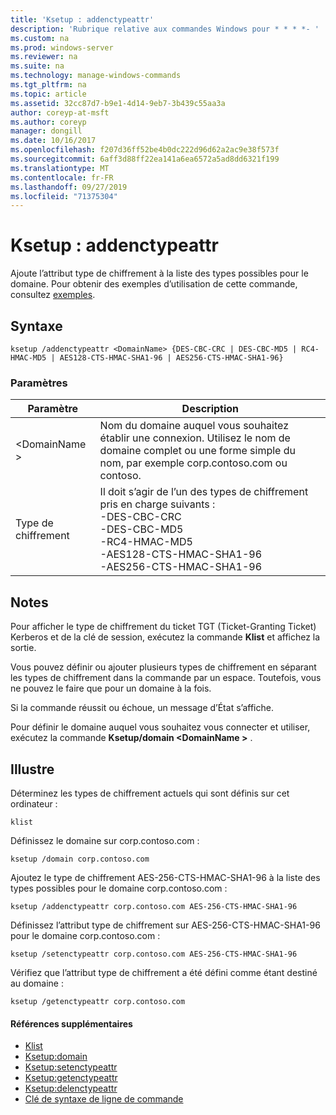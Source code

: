 ```yaml
---
title: 'Ksetup : addenctypeattr'
description: 'Rubrique relative aux commandes Windows pour * * * *- '
ms.custom: na
ms.prod: windows-server
ms.reviewer: na
ms.suite: na
ms.technology: manage-windows-commands
ms.tgt_pltfrm: na
ms.topic: article
ms.assetid: 32cc87d7-b9e1-4d14-9eb7-3b439c55aa3a
author: coreyp-at-msft
ms.author: coreyp
manager: dongill
ms.date: 10/16/2017
ms.openlocfilehash: f207d36ff52be4b0dc222d96d62a2ac9e38f573f
ms.sourcegitcommit: 6aff3d88ff22ea141a6ea6572a5ad8dd6321f199
ms.translationtype: MT
ms.contentlocale: fr-FR
ms.lasthandoff: 09/27/2019
ms.locfileid: "71375304"
---
```

# <a name="ksetupaddenctypeattr"></a>Ksetup : addenctypeattr



Ajoute l’attribut type de chiffrement à la liste des types possibles pour le domaine. Pour obtenir des exemples d’utilisation de cette commande, consultez [exemples](#BKMK_Examples).

## <a name="syntax"></a>Syntaxe

```
ksetup /addenctypeattr <DomainName> {DES-CBC-CRC | DES-CBC-MD5 | RC4-HMAC-MD5 | AES128-CTS-HMAC-SHA1-96 | AES256-CTS-HMAC-SHA1-96}
```

### <a name="parameters"></a>Paramètres

|Paramètre|Description|
|---------|-----------|
|\<DomainName >|Nom du domaine auquel vous souhaitez établir une connexion. Utilisez le nom de domaine complet ou une forme simple du nom, par exemple corp.contoso.com ou contoso.|
|Type de chiffrement|Il doit s’agir de l’un des types de chiffrement pris en charge suivants :</br>-DES-CBC-CRC</br>-DES-CBC-MD5</br>-RC4-HMAC-MD5</br>-AES128-CTS-HMAC-SHA1-96</br>-AES256-CTS-HMAC-SHA1-96|

## <a name="remarks"></a>Notes

Pour afficher le type de chiffrement du ticket TGT (Ticket-Granting Ticket) Kerberos et de la clé de session, exécutez la commande **Klist** et affichez la sortie.

Vous pouvez définir ou ajouter plusieurs types de chiffrement en séparant les types de chiffrement dans la commande par un espace. Toutefois, vous ne pouvez le faire que pour un domaine à la fois.

Si la commande réussit ou échoue, un message d’État s’affiche.

Pour définir le domaine auquel vous souhaitez vous connecter et utiliser, exécutez la commande **Ksetup/domain \<DomainName >** .

## <a name="BKMK_Examples"></a>Illustre

Déterminez les types de chiffrement actuels qui sont définis sur cet ordinateur :
```
klist
```
Définissez le domaine sur corp.contoso.com :
```
ksetup /domain corp.contoso.com
```
Ajoutez le type de chiffrement AES-256-CTS-HMAC-SHA1-96 à la liste des types possibles pour le domaine corp.contoso.com :
```
ksetup /addenctypeattr corp.contoso.com AES-256-CTS-HMAC-SHA1-96
```
Définissez l’attribut type de chiffrement sur AES-256-CTS-HMAC-SHA1-96 pour le domaine corp.contoso.com :
```
ksetup /setenctypeattr corp.contoso.com AES-256-CTS-HMAC-SHA1-96
```
Vérifiez que l’attribut type de chiffrement a été défini comme étant destiné au domaine :
```
ksetup /getenctypeattr corp.contoso.com
```

#### <a name="additional-references"></a>Références supplémentaires

-   [Klist](klist.md)
-   [Ksetup:domain](ksetup-domain.md)
-   [Ksetup:setenctypeattr](ksetup-setenctypeattr.md)
-   [Ksetup:getenctypeattr](ksetup-getenctypeattr.md)
-   [Ksetup:delenctypeattr](ksetup-delenctypeattr.md)
-   [Clé de syntaxe de ligne de commande](command-line-syntax-key.md)